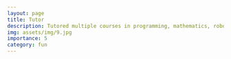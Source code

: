 ```yaml
---
layout: page
title: Tutor
description: Tutored multiple courses in programming, mathematics, robotics, electronics on the CodeWeekEU project and YKC STEAM Academy summer school. 
img: assets/img/9.jpg
importance: 5
category: fun
---
```

